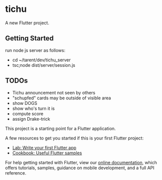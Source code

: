 # tichu

A new Flutter project.

## Getting Started

run node js server as follows:
- cd ~/tarent/dev/tichu_server
- tsc;node dist/server/session.js


## TODOs
- Tichu announcement not seen by others
- "schupfed" cards may be outside of visible area
- show DOGS
- show who's turn it is
- compute score
- assign Drake-trick


This project is a starting point for a Flutter application.

A few resources to get you started if this is your first Flutter project:

- [Lab: Write your first Flutter app](https://flutter.dev/docs/get-started/codelab)
- [Cookbook: Useful Flutter samples](https://flutter.dev/docs/cookbook)

For help getting started with Flutter, view our
[online documentation](https://flutter.dev/docs), which offers tutorials,
samples, guidance on mobile development, and a full API reference.
